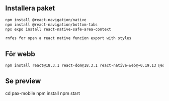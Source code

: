 ## Installera paket

```bash
npm install @react-navigation/native
npm install @react-navigation/bottom-tabs
npx expo install react-native-safe-area-context
```

```bash
rnfes for open a react native funcion export with styles
```

## För webb

```bash
npm install react@18.3.1 react-dom@18.3.1 react-native-web@~0.19.13 @expo/metro-runtime@~4.0.1 --legacy-peer-deps
```

## Se preview
cd pax-mobile
npm install
npm start

